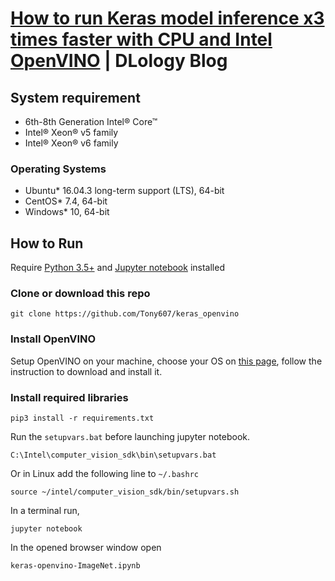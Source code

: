 # [How to run Keras model inference x3 times faster with CPU and Intel OpenVINO](https://www.dlology.com/blog/how-to-run-keras-model-inference-x3-times-faster-with-cpu-and-intel-openvino-1/) | DLology Blog


## System requirement

- 6th-8th Generation Intel® Core™
- Intel® Xeon® v5 family
- Intel® Xeon® v6 family
### Operating Systems

- Ubuntu* 16.04.3 long-term support (LTS), 64-bit
- CentOS* 7.4, 64-bit
- Windows* 10, 64-bit

## How to Run
Require [Python 3.5+](https://www.python.org/ftp/python/3.6.4/python-3.6.4.exe) and [Jupyter notebook](https://jupyter.readthedocs.io/en/latest/install.html) installed
### Clone or download this repo
```
git clone https://github.com/Tony607/keras_openvino
```
### Install OpenVINO
Setup OpenVINO on your machine, choose your OS on [this page](https://software.intel.com/en-us/openvino-toolkit/choose-download), follow the instruction to download and install it.

### Install required libraries
`pip3 install -r requirements.txt`


Run the `setupvars.bat` before launching jupyter notebook.
```
C:\Intel\computer_vision_sdk\bin\setupvars.bat
```
Or in Linux
add the following line to `~/.bashrc`
```
source ~/intel/computer_vision_sdk/bin/setupvars.sh
```
In a terminal run,
```
jupyter notebook
```

In the opened browser window open
```
keras-openvino-ImageNet.ipynb
```
